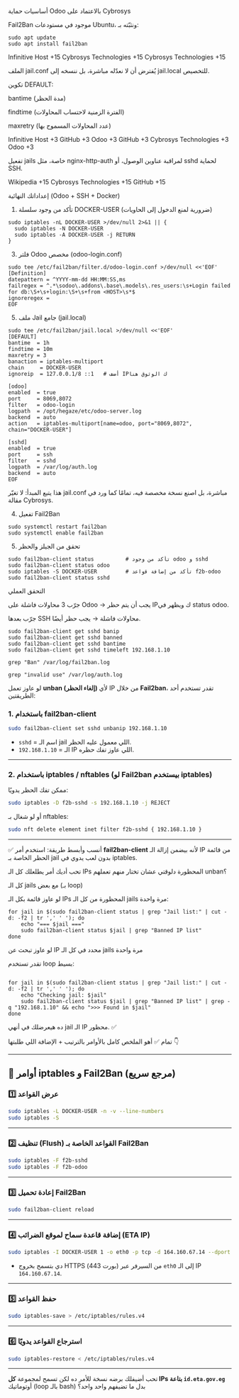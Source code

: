 أساسيات حماية Odoo بالاعتماد على Cybrosys

Fail2Ban موجود في مستودعات Ubuntu، ونثبّته بـ:
```
sudo apt update
sudo apt install fail2ban
```

Infinitive Host
+15
Cybrosys Technologies
+15
Cybrosys Technologies
+15

الملف jail.conf يُفترض أن لا نعدّله مباشرة، بل ننسخه إلى jail.local للتخصيص.

تكوين DEFAULT:

bantime (مدة الحظر)

findtime (الفترة الزمنية لاحتساب المحاولات)

maxretry (عدد المحاولات المسموح بها)

Infinitive Host
+3
GitHub
+3
Odoo
+3
GitHub
+3
Cybrosys Technologies
+3
Odoo
+3

تفعيل jails خاصة، مثل nginx-http-auth لمراقبة عناوين الوصول، أو sshd لحماية SSH.

Wikipedia
+15
Cybrosys Technologies
+15
GitHub
+15

إعداداتك النهائية (Odoo + SSH + Docker)
1) تأكد من وجود سلسلة DOCKER-USER (ضرورية لمنع الدخول إلى الحاويات)
```
sudo iptables -nL DOCKER-USER >/dev/null 2>&1 || {
  sudo iptables -N DOCKER-USER
  sudo iptables -A DOCKER-USER -j RETURN
}

```
3) فلتر Odoo مخصص (odoo-login.conf)
```
sudo tee /etc/fail2ban/filter.d/odoo-login.conf >/dev/null <<'EOF'
[Definition]
datepattern = ^YYYY-mm-dd HH:MM:SS,ms
failregex = ^.*\sodoo\.addons\.base\.models\.res_users:\s+Login failed for db:\S+\s+login:\S+\s+from <HOST>\s*$
ignoreregex =
EOF
```
5) ملف Jail جامع (jail.local)
```
sudo tee /etc/fail2ban/jail.local >/dev/null <<'EOF'
[DEFAULT]
bantime  = 1h
findtime = 10m
maxretry = 3
banaction = iptables-multiport
chain     = DOCKER-USER
ignoreip  = 127.0.0.1/8 ::1   # أضف IPك الوثوق هنا

[odoo]
enabled  = true
port     = 8069,8072
filter   = odoo-login
logpath  = /opt/hegaze/etc/odoo-server.log
backend  = auto
action   = iptables-multiport[name=odoo, port="8069,8072", chain="DOCKER-USER"]

[sshd]
enabled  = true
port     = ssh
filter   = sshd
logpath  = /var/log/auth.log
backend  = auto
EOF
```


هذا يتبع المبدأ: لا تغيّر jail.conf مباشرة، بل اصنع نسخة مخصصة فيه، تمامًا كما ورد في مقالة Cybrosys.

4) تفعيل Fail2Ban
```
sudo systemctl restart fail2ban
sudo systemctl enable fail2ban
```

5) تحقق من الجيلز والحظر
```
sudo fail2ban-client status          # تأكد من وجود odoo و sshd
sudo fail2ban-client status odoo
sudo iptables -S DOCKER-USER         # تأكد من إضافة قواعد f2b-odoo
sudo fail2ban-client status sshd
```
التحقق العملي

جرّب 3 محاولات فاشلة على Odoo → يجب أن يتم حظر IPك ويظهر في status odoo.

جرّب بعدها SSH محاولات فاشلة → يجب حظر أيضًا.


```
sudo fail2ban-client get sshd banip
sudo fail2ban-client get sshd banned
sudo fail2ban-client get sshd bantime
sudo fail2ban-client get sshd timeleft 192.168.1.10
```

```
grep "Ban" /var/log/fail2ban.log
```
```
grep "invalid use" /var/log/auth.log
```

لو عاوز تعمل **unban (إلغاء الحظر)** لأي IP من خلال **Fail2ban**، تقدر تستخدم أحد الطريقتين:

### 1. باستخدام **fail2ban-client**

```bash
sudo fail2ban-client set sshd unbanip 192.168.1.10
```

* `sshd` = اسم الـ jail اللي معمول عليه الحظر.
* `192.168.1.10` = الـ IP اللي عاوز تفك حظره.

---

### 2. باستخدام **iptables / nftables** (لو Fail2ban بيستخدم iptables)

ممكن تفك الحظر يدويًا:

```bash
sudo iptables -D f2b-sshd -s 192.168.1.10 -j REJECT
```

أو لو شغال بـ nftables:

```bash
sudo nft delete element inet filter f2b-sshd { 192.168.1.10 }
```

---

✅ أنسب وأبسط طريقة:
استخدم أمر **fail2ban-client** لأنه بيضمن إزالة الـ IP من قائمة الحظر الخاصة بـ jail بدون لعب يدوي في iptables.

تحب أديك أمر يطلعلك كل الـ IPs المحظورة دلوقتي عشان تختار منهم تعملهم unban؟




كل الـ jails مع بعض (بـ loop)

لو عاوز قائمة بكل الـ IPs المحظورة من كل الـ jails مرة واحدة:

```
for jail in $(sudo fail2ban-client status | grep "Jail list:" | cut -d: -f2 | tr ',' ' '); do
    echo "=== $jail ==="
    sudo fail2ban-client status $jail | grep "Banned IP list"
done
```

لو عاوز تبحث عن IP محدد في كل الـ jails مرة واحدة

تقدر تستخدم loop بسيط:
```

for jail in $(sudo fail2ban-client status | grep "Jail list:" | cut -d: -f2 | tr ',' ' '); do
    echo "Checking jail: $jail"
    sudo fail2ban-client status $jail | grep "Banned IP list" | grep -q "192.168.1.10" && echo ">>> Found in $jail"
done
```

ده هيعرضلك في أنهي jail الـ IP محظور. ✅




تمام ✅ أهو الملخص كامل بالأوامر بالترتيب + الإضافة اللي طلبتها 👇

---

## 🔹 أوامر iptables و Fail2Ban (مرجع سريع)

### 1️⃣ عرض القواعد

```bash
sudo iptables -L DOCKER-USER -n -v --line-numbers
sudo iptables -S
```

---

### 2️⃣ تنظيف (Flush) القواعد الخاصة بـ Fail2Ban

```bash
sudo iptables -F f2b-sshd
sudo iptables -F f2b-odoo
```

---

### 3️⃣ إعادة تحميل Fail2Ban

```bash
sudo fail2ban-client reload
```

---

### 4️⃣ إضافة قاعدة سماح لموقع الضرائب (ETA IP)

```bash
sudo iptables -I DOCKER-USER 1 -o eth0 -p tcp -d 164.160.67.14 --dport 443 -j ACCEPT
```

* دي بتسمح بخروج HTTPS (بورت 443) من السيرفر عبر `eth0` إلى الـ IP `164.160.67.14`.

---

### 5️⃣ حفظ القواعد

```bash
sudo iptables-save > /etc/iptables/rules.v4
```

---

### 6️⃣ استرجاع القواعد يدويًا

```bash
sudo iptables-restore < /etc/iptables/rules.v4
```

---

تحب أضيفلك برضه نسخة للأمر ده لكن تسمح لمجموعة **كل IPs بتاعة `id.eta.gov.eg`** أوتوماتيك (loop بالـ bash) بدل ما تضيفهم واحد واحد؟
